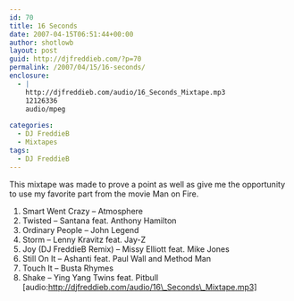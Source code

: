 ```yaml
---
id: 70
title: 16 Seconds
date: 2007-04-15T06:51:44+00:00
author: shotlowb
layout: post
guid: http://djfreddieb.com/?p=70
permalink: /2007/04/15/16-seconds/
enclosure:
  - |
    http://djfreddieb.com/audio/16_Seconds_Mixtape.mp3
    12126336
    audio/mpeg
    
categories:
  - DJ FreddieB
  - Mixtapes
tags:
  - DJ FreddieB
---
```

This mixtape was made to prove a point as well as give me the opportunity to use my favorite part from the movie Man on Fire.

  1. Smart Went Crazy &#8211; Atmosphere
  2. Twisted &#8211; Santana feat. Anthony Hamilton
  3. Ordinary People &#8211; John Legend
  4. Storm &#8211; Lenny Kravitz feat. Jay-Z
  5. Joy (DJ FreddieB Remix) &#8211; Missy Elliott feat. Mike Jones
  6. Still On It &#8211; Ashanti feat. Paul Wall and Method Man
  7. Touch It &#8211; Busta Rhymes
  8. Shake &#8211; Ying Yang Twins feat. Pitbull [audio:http://djfreddieb.com/audio/16\_Seconds\_Mixtape.mp3]